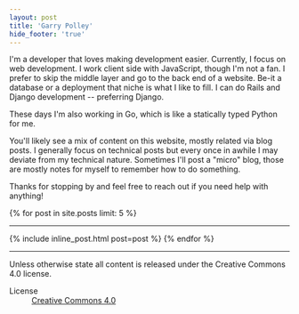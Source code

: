 ```yaml
---
layout: post
title: 'Garry Polley'
hide_footer: 'true'
---
```


I'm a developer that loves making development easier. Currently, I focus
on web development. I work client side with JavaScript, though I'm not a fan.
I prefer to skip the middle layer and go to the
back end of a website. Be-it a database or a deployment that niche
is what I like to fill. I can do Rails and Django development -- preferring Django.

These days I'm also working in Go, which is like a statically typed Python for me.

You'll likely see a mix of content on this website, mostly related via blog posts.
I generally focus on technical posts but every once
in awhile I may deviate from my technical nature. Sometimes I'll post a "micro" blog,
those are mostly notes for myself to remember how to do something.

Thanks for stopping by and feel free to reach out if you need help with
anything!

{% for post in site.posts limit: 5 %}
<hr />
    {% include inline_post.html post=post %}
{% endfor %}

<hr />
<footer>
Unless otherwise state all content is released under the Creative Commons 4.0 license.
<dl>
  <dt>License</dt><dd><a href="http://creativecommons.org/licenses/by/4.0/">Creative Commons 4.0</a></dd>
</dl>
</footer>
